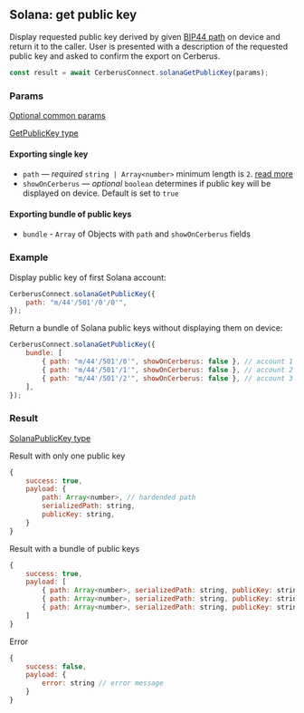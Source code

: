 ## Solana: get public key

Display requested public key derived by given [BIP44 path](../path.md) on device and return it to the caller. User is presented with a description of the requested public key and asked to confirm the export on Cerberus.

```javascript
const result = await CerberusConnect.solanaGetPublicKey(params);
```

### Params

[Optional common params](commonParams.md)

[GetPublicKey type](https://github.com/Cerberus-Wallet/cerberus-suite/blob/develop/packages/connect/src/types/params.ts)

#### Exporting single key

-   `path` — _required_ `string | Array<number>` minimum length is `2`. [read more](../path.md)
-   `showOnCerberus` — _optional_ `boolean` determines if public key will be displayed on device. Default is set to `true`

#### Exporting bundle of public keys

-   `bundle` - `Array` of Objects with `path` and `showOnCerberus` fields

### Example

Display public key of first Solana account:

```javascript
CerberusConnect.solanaGetPublicKey({
    path: "m/44'/501'/0'/0'",
});
```

Return a bundle of Solana public keys without displaying them on device:

```javascript
CerberusConnect.solanaGetPublicKey({
    bundle: [
        { path: "m/44'/501'/0'", showOnCerberus: false }, // account 1
        { path: "m/44'/501'/1'", showOnCerberus: false }, // account 2
        { path: "m/44'/501'/2'", showOnCerberus: false }, // account 3
    ],
});
```

### Result

[SolanaPublicKey type](https://github.com/Cerberus-Wallet/cerberus-suite/blob/develop/packages/connect/src/types/api/solana/index.ts)

Result with only one public key

```javascript
{
    success: true,
    payload: {
        path: Array<number>, // hardended path
        serializedPath: string,
        publicKey: string,
    }
}
```

Result with a bundle of public keys

```javascript
{
    success: true,
    payload: [
        { path: Array<number>, serializedPath: string, publicKey: string }, // account 1
        { path: Array<number>, serializedPath: string, publicKey: string }, // account 2
        { path: Array<number>, serializedPath: string, publicKey: string }  // account 3
    ]
}
```

Error

```javascript
{
    success: false,
    payload: {
        error: string // error message
    }
}
```
